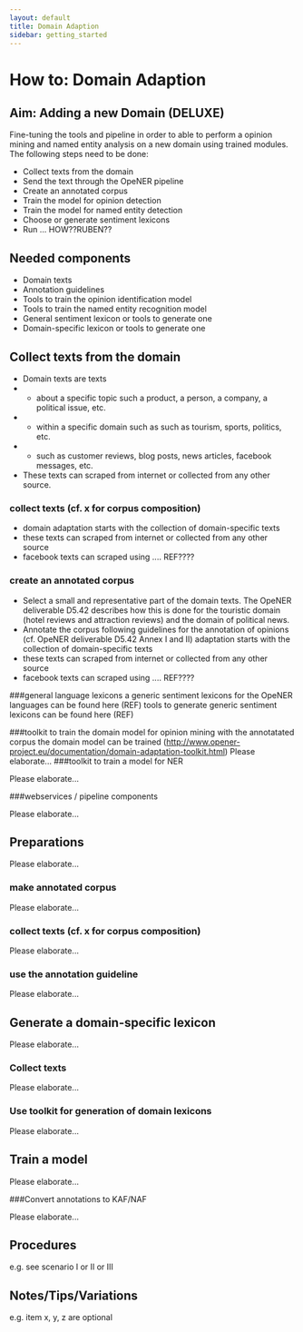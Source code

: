 ```yaml
---
layout: default
title: Domain Adaption
sidebar: getting_started
---
```


# How to: Domain Adaption

## Aim: Adding a new Domain (DELUXE)

Fine-tuning the tools and pipeline in order to able to perform a opinion mining and named entity analysis on a new domain using trained modules. The following steps need to be done:

+ Collect texts from the domain
+ Send the text through the OpeNER pipeline 
+ Create an annotated corpus
+ Train the model for opinion detection
+	Train the model for named entity detection
+ Choose or generate sentiment lexicons
+ Run ... HOW??RUBEN??

## Needed components

+ Domain texts 
+ Annotation guidelines
+ Tools to train the opinion identification model
+ Tools to train the named entity recognition model
+ General sentiment lexicon or tools to generate one
+ Domain-specific lexicon or tools to generate one 


## Collect texts from the domain
+ Domain texts are texts
+ + about a specific topic such a product, a person, a company,  a political issue, etc. 
+ + within a specific domain such as such as tourism, sports, politics, etc.
+ + such as customer reviews, blog posts, news articles, facebook messages, etc. 
+ These texts can scraped from internet or collected from any other source. 


### collect texts (cf. x for corpus composition)
+ domain adaptation starts with the collection of domain-specific texts
+ these texts can scraped from internet or collected from any other source
+ facebook texts can scraped using .... REF????

### create an annotated corpus
+ Select a small and representative part of the domain texts. The OpeNER  deliverable D5.42 describes how this is done for the touristic domain (hotel reviews and attraction reviews) and the domain of political news.
+ Annotate the corpus following guidelines for the annotation of opinions (cf. OpeNER deliverable D5.42 Annex I and II) adaptation starts with the collection of domain-specific texts
+ these texts can scraped from internet or collected from any other source
+ facebook texts can scraped using .... REF????

###general language lexicons
a generic sentiment lexicons for the OpeNER languages can be found here (REF)
tools to generate generic sentiment lexicons can be found here (REF)

###toolkit to train the domain model for opinion mining
with the annotatated corpus the domain model can be trained (http://www.opener-project.eu/documentation/domain-adaptation-toolkit.html)
Please elaborate...
###toolkit to train  a model for NER

Please elaborate...

###webservices / pipeline components

Please elaborate...

## Preparations

Please elaborate...

### make annotated corpus

Please elaborate...

### collect texts (cf. x for corpus composition)

Please elaborate...

### use the annotation guideline

Please elaborate...

## Generate a domain-specific lexicon

Please elaborate...


### Collect texts

Please elaborate...

### Use toolkit for generation of domain lexicons

Please elaborate...


## Train a model 

Please elaborate...


###Convert annotations to KAF/NAF

Please elaborate...


## Procedures

e.g. see scenario I or II or III

## Notes/Tips/Variations

e.g. item x, y, z are optional
